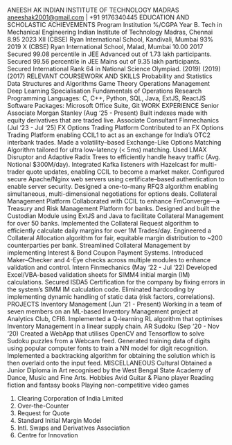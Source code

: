 ANEESH AK
INDIAN INSTITUTE OF TECHNOLOGY MADRAS
aneeshak2001@gmail.com | +91 9176340445
EDUCATION AND SCHOLASTIC ACHIEVEMENTS
Program
Institution
%/CGPA
Year
B. Tech in Mechanical Engineering
Indian Institute of Technology Madras, Chennai
8.95 
2023
XII (CBSE)
Ryan International School, Kandivali, Mumbai
93%
2019
X (CBSE)
Ryan International School, Malad, Mumbai
10.00
2017
Secured 99.08 percentile in JEE Advanced out of 1.73 lakh participants. 
Secured 99.56 percentile in JEE Mains out of 9.35 lakh participants.
Secured International Rank 64 in National Science Olympiad.
(2019)
(2019)
(2017)
RELEVANT COURSEWORK AND SKILLS
Probability and Statistics
Data Structures and Algorithms
Game Theory
Operations Management
Deep Learning Specialisation
Fundamentals of Operations Research
Programming Languages: C, C++, Python, SQL, Java, ExtJS, ReactJS
Software Packages: Microsoft Office Suite, Git
WORK EXPERIENCE
Senior
Associate
Morgan Stanley
(Aug ‘25 - Present)
Built indexes made with equity derivatives that are traded live.
Associate
Consultant
Finmechanics
(Jul ‘23 - Jul ‘25)
FX Options Trading Platform
Contributed to an FX Options Trading Platform enabling CCIL1 to act as an exchange for India’s OTC2 interbank trades.
Made a volatility–based Exchange-Like Options Matching Algorithm tailored for ultra low-latency (< 5ms) matching.
Used LMAX Disruptor and Adaptive Radix Trees to efficiently handle heavy traffic (Avg. Notional $300M/day).
Integrated Kafka listeners with Hazelcast for multi-trader quote updates, enabling CCIL to become a market maker.
Configured secure Apache/Nginx web servers using certificate–based authentication to enable server security.
Designed a one-to-many RFQ3 algorithm enabling simultaneous, multi-dimensional negotiations for options deals.
Collateral Management Platform
Collaborated with CCIL to enhance FmConverge—a Treasury and Risk Management Platform for banks.
Designed and built the Custodian Module using ExtJS and Java to facilitate Collateral Management for over 50 banks.
Implemented the Collateral Request algorithm to efficiently calculate daily margins for over 1M Trades/day.
Engineered a Collateral Allocation algorithm for fair, equitable margin distribution to ~200 counterparties per bank.
Streamlined Collateral Management by implementing Interest & Bond Coupon Payment Systems.
Introduced Maker–Checker and 4-Eye checks across multiple modules to enhance validation and control.
Intern Finmechanics
(May ‘22 - Jul ‘22)
Developed Excel/VBA-based validation sheets for SIMM4 initial margin (IM) calculations.
Secured ISDA5 Certification for the company by fixing errors in the system’s SIMM IM calculation code.
Eliminated hardcoding by implementing dynamic handling of static data (risk factors, correlations).
PROJECTS
Inventory Management
(Jun ‘21 - Present)
Working in a team of seven members on an ML-based Inventory Management project at Analytics Club, CFI6.
Implemented a Q-learning RL algorithm that optimises Inventory Management in a linear supply chain.
AR Sudoku
(Sep ‘20 - Nov ‘20)
Created a WebApp that utilises OpenCV and Tensorflow to solve Sudoku puzzles from a Webcam feed.
Generated training data of digits using popular computer fonts to train a NN model for digit recognition.
Implemented a backtracking algorithm for obtaining the solution which is then overlaid onto the input feed.
MISCELLANEOUS
Cultural
Obtained a Junior Diploma in Art recognised by the West Bengal State Academy of Dance, Music and Fine Arts.
Hobbies
Avid Guitar & Piano player
Reading fiction and fantasy books
Playing non-competitive video games
1. Clearing Corporation of India Limited
2. Over-the-Counter
3. Request for Quote
4. Standard Initial Margin Model
5. Intl. Swaps and Derivatives Association
6. Centre for Innovation


